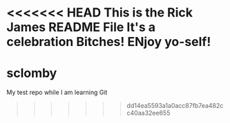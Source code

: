 <<<<<<< HEAD
This is the Rick James README File
It's a celebration Bitches! ENjoy yo-self!
=======
# sclomby
My test repo while I am learning Git
>>>>>>> dd14ea5593a1a0acc87fb7ea482cc40aa32ee655
